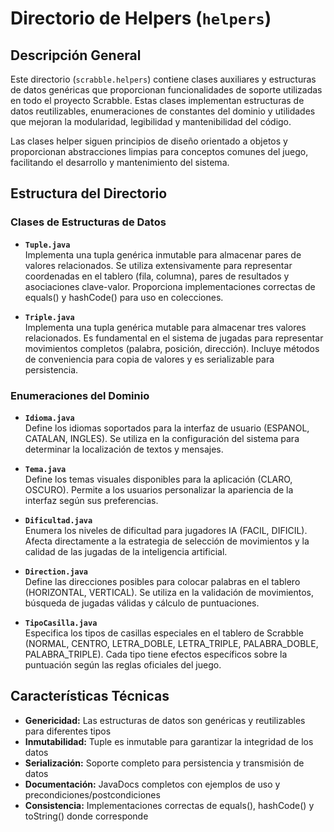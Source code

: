 # Directorio de Helpers (`helpers`)

## Descripción General

Este directorio (`scrabble.helpers`) contiene clases auxiliares y estructuras de datos genéricas que proporcionan funcionalidades de soporte utilizadas en todo el proyecto Scrabble. Estas clases implementan estructuras de datos reutilizables, enumeraciones de constantes del dominio y utilidades que mejoran la modularidad, legibilidad y mantenibilidad del código.

Las clases helper siguen principios de diseño orientado a objetos y proporcionan abstracciones limpias para conceptos comunes del juego, facilitando el desarrollo y mantenimiento del sistema.

## Estructura del Directorio

### Clases de Estructuras de Datos

- **`Tuple.java`**  
  Implementa una tupla genérica inmutable para almacenar pares de valores relacionados. Se utiliza extensivamente para representar coordenadas en el tablero (fila, columna), pares de resultados y asociaciones clave-valor. Proporciona implementaciones correctas de equals() y hashCode() para uso en colecciones.

- **`Triple.java`**  
  Implementa una tupla genérica mutable para almacenar tres valores relacionados. Es fundamental en el sistema de jugadas para representar movimientos completos (palabra, posición, dirección). Incluye métodos de conveniencia para copia de valores y es serializable para persistencia.
  
### Enumeraciones del Dominio

- **`Idioma.java`**  
  Define los idiomas soportados para la interfaz de usuario (ESPANOL, CATALAN, INGLES). Se utiliza en la configuración del sistema para determinar la localización de textos y mensajes.

- **`Tema.java`**  
  Define los temas visuales disponibles para la aplicación (CLARO, OSCURO). Permite a los usuarios personalizar la apariencia de la interfaz según sus preferencias.

- **`Dificultad.java`**  
  Enumera los niveles de dificultad para jugadores IA (FACIL, DIFICIL). Afecta directamente a la estrategia de selección de movimientos y la calidad de las jugadas de la inteligencia artificial.

- **`Direction.java`**  
  Define las direcciones posibles para colocar palabras en el tablero (HORIZONTAL, VERTICAL). Se utiliza en la validación de movimientos, búsqueda de jugadas válidas y cálculo de puntuaciones.

- **`TipoCasilla.java`**  
  Especifica los tipos de casillas especiales en el tablero de Scrabble (NORMAL, CENTRO, LETRA_DOBLE, LETRA_TRIPLE, PALABRA_DOBLE, PALABRA_TRIPLE). Cada tipo tiene efectos específicos sobre la puntuación según las reglas oficiales del juego.

## Características Técnicas

- **Genericidad:** Las estructuras de datos son genéricas y reutilizables para diferentes tipos
- **Inmutabilidad:** Tuple es inmutable para garantizar la integridad de los datos
- **Serialización:** Soporte completo para persistencia y transmisión de datos
- **Documentación:** JavaDocs completos con ejemplos de uso y precondiciones/postcondiciones
- **Consistencia:** Implementaciones correctas de equals(), hashCode() y toString() donde corresponde

